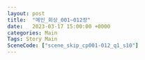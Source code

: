 ```yaml
---
layout: post
title:  "메인_회상_001~012장"
date:   2023-03-17 15:00:00 +0000
categories: Main
Tags: Story Main
SceneCode: ["scene_skip_cp001-012_q1_s10"]
---
```

